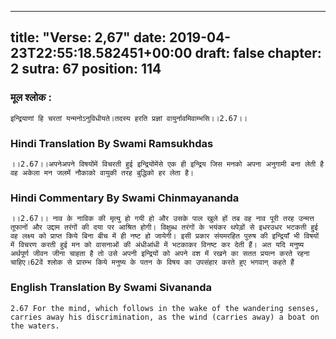
---
title: "Verse: 2,67"
date: 2019-04-23T22:55:18.582451+00:00
draft: false
chapter: 2
sutra: 67
position: 114
---
### मूल श्लोक :
```
इन्द्रियाणां हि चरतां यन्मनोऽनुविधीयते।तदस्य हरति प्रज्ञां वायुर्नावमिवाम्भसि।।2.67।।

```

### Hindi Translation By Swami Ramsukhdas
```
।।2.67।।अपनेअपने विषयोंमें विचरती हुई इन्द्रियोंमेंसे एक ही इन्द्रिय जिस मनको अपना अनुगामी बना लेती है वह अकेला मन जलमें नौकाको वायुकी तरह बुद्धिको हर लेता है।

```

### Hindi Commentary By Swami Chinmayananda
```
।।2.67।। नाव के नाविक की मृत्यु हो गयी हो और उसके पाल खुले हों तब वह नाव पूरी तरह उन्मत्त तूफानों और उद्दाम तरंगों की दया पर आश्रित होगी। विक्षुब्ध तरंगों के भयंकर थपेड़ों से इधरउधर भटकती हुई वह लक्ष्य को प्राप्त किये बिना बीच में ही नष्ट हो जायेगी। इसी प्रकार संयमरहित पुरुष की इन्द्रियाँ भी विषयों में विचरण करती हुई मन को वासनाओं की अंधीआंधी में भटकाकर विनष्ट कर देती हैं। अत यदि मनुष्य अर्थपूर्ण जीवन जीना चाहता है तो उसे अपनी इन्द्रियों को अपने वश में रखने का सतत प्रयत्न करते रहना चाहिए।62वें श्लोक से प्रारम्भ किये मनुष्य के पतन के विषय का उपसंहार करते हुए भगवान् कहते हैं

```

### English Translation By Swami  Sivananda
```
2.67 For the mind, which follows in the wake of the wandering senses, carries away his discrimination, as the wind (carries away) a boat on the waters.

```

